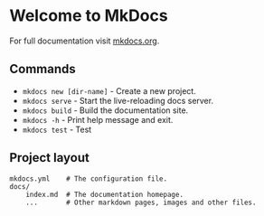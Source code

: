 # Welcome to MkDocs

For full documentation visit [mkdocs.org](https://www.mkdocs.org).

## Commands

* `mkdocs new [dir-name]` - Create a new project.
* `mkdocs serve` - Start the live-reloading docs server.
* `mkdocs build` - Build the documentation site.
* `mkdocs -h` - Print help message and exit.
* `mkdocs test` - Test
## Project layout

    mkdocs.yml    # The configuration file.
    docs/
        index.md  # The documentation homepage.
        ...       # Other markdown pages, images and other files.
